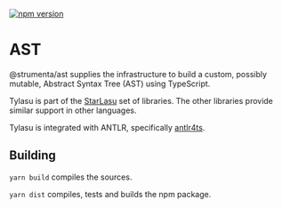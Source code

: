 [![npm version](https://badge.fury.io/js/%40strumenta%2Fast.svg)](https://badge.fury.io/js/%40strumenta%2Fast)

# AST

@strumenta/ast supplies the infrastructure to build a custom, possibly mutable, Abstract Syntax Tree (AST) using TypeScript.

Tylasu is part of the [StarLasu](https://github.com/Strumenta/StarLasu) set of libraries. The other libraries provide similar support in other languages.

Tylasu is integrated with ANTLR, specifically [antlr4ts](https://github.com/tunnelvisionlabs/antlr4ts).

## Building

`yarn build` compiles the sources.

`yarn dist` compiles, tests and builds the npm package.
